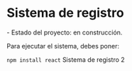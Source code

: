 <h1>Sistema de registro</h1>
- Estado del proyecto: en construcción.

Para ejecutar el sistema, debes poner:

```npm install react```
Sistema de registro 2
